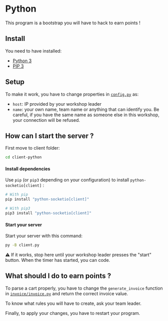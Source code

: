 # Python

This program is a bootstrap you will have to hack to earn points !

## Install

You need to have installed:

- [Python 3](https://www.python.org/downloads/)
- [PIP 3](https://pypi.org/project/pip/)

## Setup

To make it work, you have to change properties in [`config.py`](./config.py) as:

- `host`: IP provided by your workshop leader
- `name`: your own name, team name or anything that can identify you. Be careful, if you have the same name as someone else in this workshop, your connection will be refused.

## How can I start the server ?

First move to client folder:

```sh
cd client-python
```

#### Install dependencies

Use `pip` (or `pip3` depending on your configuration) to install `python-socketio[client]` :

```sh
# With pip
pip install "python-socketio[client]"

# With pip3
pip3 install "python-socketio[client]"
```

#### Start your server

Start your server with this command:

```sh
py -B client.py
```

:warning: If it works, stop here until your workshop leader presses the "start" button. When the timer has started, you can code.

## What should I do to earn points ?

To parse a cart properly, you have to change the `generate_invoice` function in [`invoice/invoice.py`](./invoice/invoice.py) and return the correct invoice value.

To know what rules you will have to create, ask your team leader.

Finally, to apply your changes, you have to restart your program.

